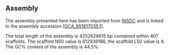 **Assembly**
--------

The assembly presented here has been imported from [INSDC](http://www.insdc.org) and is linked to the assembly accession [[GCA\_951817035.1](http://www.ebi.ac.uk/ena/data/view/GCA_951817035.1)].

The total length of the assembly is 4252628615 bp contained within 407 scaffolds.
The scaffold N50 value is 612939186, the scaffold L50 value is 4.
The GC% content of the assembly is 44.5%.
